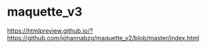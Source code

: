 # maquette_v3
https://htmlpreview.github.io/?https://github.com/johannabzg/maquette_v2/blob/master/index.html

